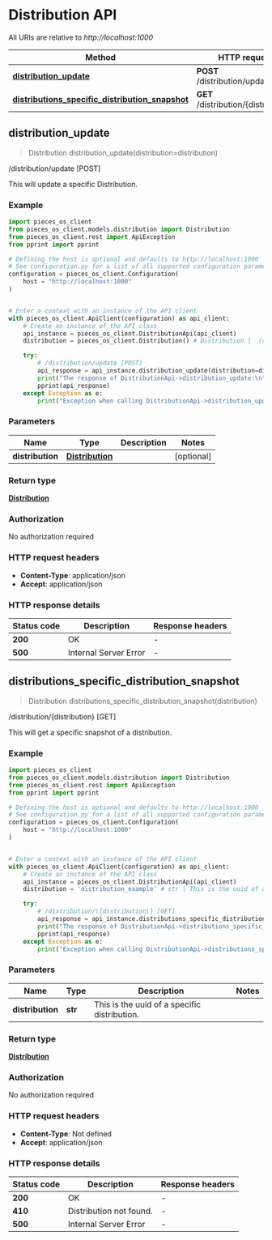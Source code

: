 # Distribution API

All URIs are relative to *http://localhost:1000*

Method | HTTP request | Description
------------- | ------------- | -------------
[**distribution_update**](DistributionApi#distribution_update) | **POST** /distribution/update | /distribution/update [POST]
[**distributions_specific_distribution_snapshot**](DistributionApi#distributions_specific_distribution_snapshot) | **GET** /distribution/\{distribution\} | /distribution/\{distribution\} [GET]


## **distribution_update**
> Distribution distribution_update(distribution=distribution)

/distribution/update [POST]

This will update a specific Distribution.

### Example


```python
import pieces_os_client
from pieces_os_client.models.distribution import Distribution
from pieces_os_client.rest import ApiException
from pprint import pprint

# Defining the host is optional and defaults to http://localhost:1000
# See configuration.py for a list of all supported configuration parameters.
configuration = pieces_os_client.Configuration(
    host = "http://localhost:1000"
)


# Enter a context with an instance of the API client
with pieces_os_client.ApiClient(configuration) as api_client:
    # Create an instance of the API class
    api_instance = pieces_os_client.DistributionApi(api_client)
    distribution = pieces_os_client.Distribution() # Distribution |  (optional)

    try:
        # /distribution/update [POST]
        api_response = api_instance.distribution_update(distribution=distribution)
        print("The response of DistributionApi->distribution_update:\n")
        pprint(api_response)
    except Exception as e:
        print("Exception when calling DistributionApi->distribution_update: %s\n" % e)
```



### Parameters


Name | Type | Description  | Notes
------------- | ------------- | ------------- | -------------
 **distribution** | [**Distribution**](Distribution)|  | [optional] 

### Return type

[**Distribution**](Distribution)

### Authorization

No authorization required

### HTTP request headers

 - **Content-Type**: application/json
 - **Accept**: application/json

### HTTP response details

| Status code | Description | Response headers |
|-------------|-------------|------------------|
**200** | OK |  -  |
**500** | Internal Server Error |  -  |



## **distributions_specific_distribution_snapshot**
> Distribution distributions_specific_distribution_snapshot(distribution)

/distribution/\{distribution\} [GET]

This will get a specific snapshot of a distribution.

### Example


```python
import pieces_os_client
from pieces_os_client.models.distribution import Distribution
from pieces_os_client.rest import ApiException
from pprint import pprint

# Defining the host is optional and defaults to http://localhost:1000
# See configuration.py for a list of all supported configuration parameters.
configuration = pieces_os_client.Configuration(
    host = "http://localhost:1000"
)


# Enter a context with an instance of the API client
with pieces_os_client.ApiClient(configuration) as api_client:
    # Create an instance of the API class
    api_instance = pieces_os_client.DistributionApi(api_client)
    distribution = 'distribution_example' # str | This is the uuid of a specific distribution.

    try:
        # /distribution/\{distribution\} [GET]
        api_response = api_instance.distributions_specific_distribution_snapshot(distribution)
        print("The response of DistributionApi->distributions_specific_distribution_snapshot:\n")
        pprint(api_response)
    except Exception as e:
        print("Exception when calling DistributionApi->distributions_specific_distribution_snapshot: %s\n" % e)
```



### Parameters


Name | Type | Description  | Notes
------------- | ------------- | ------------- | -------------
 **distribution** | **str**| This is the uuid of a specific distribution. | 

### Return type

[**Distribution**](Distribution)

### Authorization

No authorization required

### HTTP request headers

 - **Content-Type**: Not defined
 - **Accept**: application/json

### HTTP response details

| Status code | Description | Response headers |
|-------------|-------------|------------------|
**200** | OK |  -  |
**410** | Distribution not found. |  -  |
**500** | Internal Server Error |  -  |



